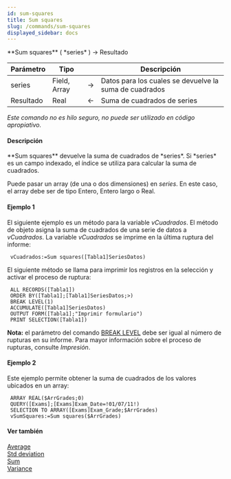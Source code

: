 ```yaml
---
id: sum-squares
title: Sum squares
slug: /commands/sum-squares
displayed_sidebar: docs
---
```


<!--REF #_command_.Sum squares.Syntax-->**Sum squares** ( *series* ) -> Resultado<!-- END REF-->
<!--REF #_command_.Sum squares.Params-->
| Parámetro | Tipo |  | Descripción |
| --- | --- | --- | --- |
| series | Field, Array | &#8594;  | Datos para los cuales se devuelve la suma de cuadrados |
| Resultado | Real | &#8592; | Suma de cuadrados de series |

<!-- END REF-->

*Este comando no es hilo seguro, no puede ser utilizado en código apropiativo.*


#### Descripción 

<!--REF #_command_.Sum squares.Summary-->**Sum squares** devuelve la suma de cuadrados de *series*.<!-- END REF--> Si *series* es un campo indexado, el índice se utiliza para calcular la suma de cuadrados. 

Puede pasar un array (de una o dos dimensiones) en *series*. En este caso, el array debe ser de tipo Entero, Entero largo o Real.

#### Ejemplo 1 

El siguiente ejemplo es un método para la variable *vCuadrados*. El método de objeto asigna la suma de cuadrados de una serie de datos a *vCuadrados*. La variable *vCuadrados* se imprime en la última ruptura del informe:

```4d
 vCuadrados:=Sum squares([Tabla1]SeriesDatos)
```

El siguiente método se llama para imprimir los registros en la selección y activar el proceso de ruptura:

```4d
 ALL RECORDS([Tabla1])
 ORDER BY([Tabla1];[Tabla1]SeriesDatos;>)
 BREAK LEVEL(1)
 ACCUMULATE([Tabla1]SeriesDatos)
 OUTPUT FORM([Tabla1];"Imprimir formulario")
 PRINT SELECTION([Tabla1])
```

**Nota:** el parámetro del comando [BREAK LEVEL](break-level.md) debe ser igual al número de rupturas en su informe. Para mayor información sobre el proceso de rupturas, consulte *Impresión*. 

#### Ejemplo 2 

Este ejemplo permite obtener la suma de cuadrados de los valores ubicados en un array:

```4d
 ARRAY REAL($ArrGrades;0)
 QUERY([Exams];[Exams]Exam_Date=!01/07/11!)
 SELECTION TO ARRAY([Exams]Exam_Grade;$ArrGrades)
 vSumSquares:=Sum squares($ArrGrades)
```

#### Ver también 

[Average](average.md)  
[Std deviation](std-deviation.md)  
[Sum](sum.md)  
[Variance](variance.md)  